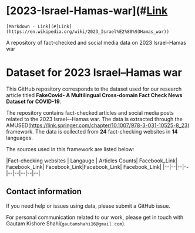 # [2023-Israel-Hamas-war](#[Link](https://en.wikipedia.org/wiki/2023_Israel%E2%80%93Hamas_war)
	[Markdown - Link](#[Link](https://en.wikipedia.org/wiki/2023_Israel%E2%80%93Hamas_war))
A repository of fact-checked and social media data on 2023 Israel–Hamas war

# Dataset for 2023 Israel–Hamas war

This GitHub repository corresponds to the dataset used for our research article titled **FakeCovid- A Multilingual Cross-domain Fact Check News Dataset for COVID-19**.

The repository contains fact-checked articles and social media posts related to the 2023 Israel–-Hamas war. The data is extracted through the AMUSED(https://link.springer.com/chapter/10.1007/978-3-031-10525-8_23) framework. The data is collected from **24** fact-checking websites in **14** languages.

The sources used in this framework are listed below:

|Fact-checking websites |  Langauge |  Articles Counts| Facebook_Link| Facebook_Link| Facebook_Link|Facebook_Link| Facebook_Link|
|--|--|--|--|--|--|--|--|--|


<!-- 
#### How do I cite this work?

For now, cite [ICWSM Workshop paper](http://workshop-proceedings.icwsm.org/pdf/2020_14.pdf):

```
@article{shahifakecovid,
  title={FakeCovid-A Multilingual Cross-domain Fact Check News Dataset for COVID-19},
  author={Shahi, Gautam Kishore and Nandini, Durgesh}
}
```
-->

## Contact information

If you need help or issues using data, please submit a GitHub issue.

For personal communication related to our work, please get in touch with Gautam Kishore Shahi(`gautamshahi16@gmail.com`).


